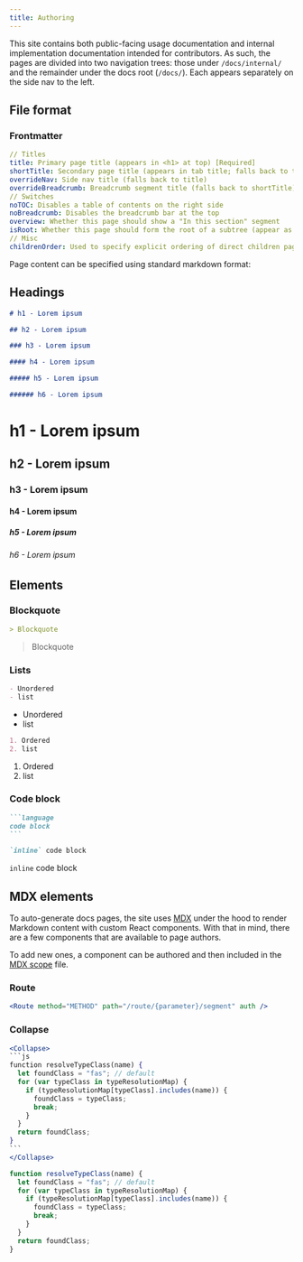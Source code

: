 ```yaml
---
title: Authoring
---
```


This site contains both public-facing usage documentation and internal implementation documentation intended for contributors. As such, the pages are divided into two navigation trees: those under `/docs/internal/` and the remainder under the docs root (`/docs/`). Each appears separately on the side nav to the left.

## File format

### Frontmatter

```yml
// Titles
title: Primary page title (appears in <h1> at top) [Required]
shortTitle: Secondary page title (appears in tab title; falls back to title)
overrideNav: Side nav title (falls back to title)
overrideBreadcrumb: Breadcrumb segment title (falls back to shortTitle)
// Switches
noTOC: Disables a table of contents on the right side
noBreadcrumb: Disables the breadcrumb bar at the top
overview: Whether this page should show a "In this section" segment
isRoot: Whether this page should form the root of a subtree (appear as its own top-level heading in the side nav)
// Misc
childrenOrder: Used to specify explicit ordering of direct children pages (by slug)
```

Page content can be specified using standard markdown format:

## Headings

```md
# h1 - Lorem ipsum

## h2 - Lorem ipsum

### h3 - Lorem ipsum

#### h4 - Lorem ipsum

##### h5 - Lorem ipsum

###### h6 - Lorem ipsum
```

# h1 - Lorem ipsum

## h2 - Lorem ipsum

### h3 - Lorem ipsum

#### h4 - Lorem ipsum

##### h5 - Lorem ipsum

###### h6 - Lorem ipsum

## Elements

### Blockquote

```md
> Blockquote
```

> Blockquote

### Lists

```md
- Unordered
- list
```

- Unordered
- list

```md
1. Ordered
2. list
```

1. Ordered
2. list

### Code block

~~~md
```language
code block
```
~~~

```md
`inline` code block
```

`inline` code block

## MDX elements

To auto-generate docs pages, the site uses [MDX](https://github.com/mdx-js/mdx) under the hood to render Markdown content with custom React components. With that in mind, there are a few components that are available to page authors.

To add new ones, a component can be authored and then included in the [MDX scope](https://github.com/architus/docs.archit.us/blob/master/src/components/Mdx/mdx_scope.js) file.

### Route

```jsx
<Route method="METHOD" path="/route/{parameter}/segment" auth />
```

<Route method="METHOD" path="/route/{parameter}/segment" auth />

### Collapse

~~~jsx
<Collapse>
```js
function resolveTypeClass(name) {
  let foundClass = "fas"; // default
  for (var typeClass in typeResolutionMap) {
    if (typeResolutionMap[typeClass].includes(name)) {
      foundClass = typeClass;
      break;
    }
  }
  return foundClass;
}
```
</Collapse>
~~~

<Collapse>

```js
function resolveTypeClass(name) {
  let foundClass = "fas"; // default
  for (var typeClass in typeResolutionMap) {
    if (typeResolutionMap[typeClass].includes(name)) {
      foundClass = typeClass;
      break;
    }
  }
  return foundClass;
}
```

</Collapse>
